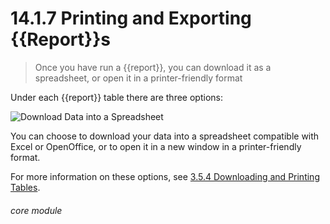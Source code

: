 # 14.1.7 Printing and Exporting {{Report}}s

> Once you have run a {{report}}, you can download it as a spreadsheet, or open it in a printer-friendly format




Under each {{report}} table there are three options: 

![Download Data into a Spreadsheet](13.1.7a.png)

You can choose to download your data into a spreadsheet compatible with Excel or OpenOffice, or to open it in a new window in a printer-friendly format.

For more information on these options, see [3.5.4 Downloading and Printing Tables](/help/index/p/3.5.4).


###### core module

